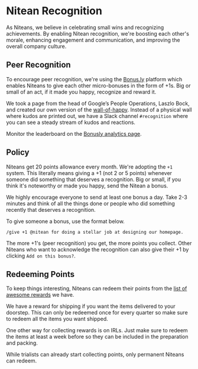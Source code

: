 # Nitean Recognition

As Niteans, we believe in celebrating small wins and recognizing achievements. By enabling Nitean recognition, we're boosting each other's morale, enhancing engagement and communication, and improving the overall company culture.

## Peer Recognition

To encourage peer recognition, we're using the [Bonus.ly](https://bonus.ly/) platform which enables Niteans to give each other micro-bonuses in the form of +1s. Big or small of an act, if it made you happy, recognize and reward it.

We took a page from the head of Google’s People Operations, Laszlo Bock, and created our own version of the [wall-of-happy](https://bucketlistrewards.com/wp-content/uploads/2017/12/WR-Photo-Wall-of-Happy-G-LI-Twitter.jpg). Instead of a physical wall where kudos are printed out, we have a Slack channel `#recognition` where you can see a steady stream of kudos and reactions.

Monitor the leaderboard on the [Bonusly analytics page](https://bonus.ly/analytics/leaderboards).

## Policy

Niteans get 20 points allowance every month. We're adopting the `+1` system. This literally means giving a +1 (not 2 or 5 points) whenever someone did something that deserves a recognition. Big or small, if you think it's noteworthy or made you happy, send the Nitean a bonus.

We highly encourage everyone to send at least one bonus a day. Take 2-3 minutes and think of all the things done or people who did something recently that deserves a recognition.

To give someone a bonus, use the format below.

```
/give +1 @nitean for doing a stellar job at designing our homepage.
```

The more +1's (peer recognition) you get, the more points you collect. Other Niteans who want to acknowledge the recognition can also give their +1 by clicking `Add on this bonus?`.

## Redeeming Points

To keep things interesting, Niteans can redeem their points from the [list of awesome rewards](https://bonus.ly/company/catalog_items?show=custom&country=SI) we have.

We have a reward for shipping if you want the items delivered to your doorstep. This can only be redeemed once for every quarter so make sure to redeem all the items you want shipped.

One other way for collecting rewards is on IRLs. Just make sure to redeem the items at least a week before so they can be included in the preparation and packing.

While trialists can already start collecting points, only permanent Niteans can redeem.
